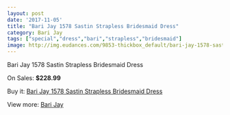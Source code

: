 ```yaml
---
layout: post
date: '2017-11-05'
title: "Bari Jay 1578 Sastin Strapless Bridesmaid Dress"
category: Bari Jay
tags: ["special","dress","bari","strapless","bridesmaid"]
image: http://img.eudances.com/9853-thickbox_default/bari-jay-1578-sastin-strapless-bridesmaid-dress.jpg
---
```

Bari Jay 1578 Sastin Strapless Bridesmaid Dress

On Sales: **$228.99**
<a href="https://www.eudances.com/en/bari-jay/3232-bari-jay-1578-sastin-strapless-bridesmaid-dress.html"><amp-img layout="responsive" width="600" height="600" src="//img.eudances.com/9853-thickbox_default/bari-jay-1578-sastin-strapless-bridesmaid-dress.jpg" alt="Bari Jay 1578 Sastin Strapless Bridesmaid Dress 0" /></a>
<a href="https://www.eudances.com/en/bari-jay/3232-bari-jay-1578-sastin-strapless-bridesmaid-dress.html"><amp-img layout="responsive" width="600" height="600" src="//img.eudances.com/9855-thickbox_default/bari-jay-1578-sastin-strapless-bridesmaid-dress.jpg" alt="Bari Jay 1578 Sastin Strapless Bridesmaid Dress 1" /></a>
<a href="https://www.eudances.com/en/bari-jay/3232-bari-jay-1578-sastin-strapless-bridesmaid-dress.html"><amp-img layout="responsive" width="600" height="600" src="//img.eudances.com/9854-thickbox_default/bari-jay-1578-sastin-strapless-bridesmaid-dress.jpg" alt="Bari Jay 1578 Sastin Strapless Bridesmaid Dress 2" /></a>

Buy it: [Bari Jay 1578 Sastin Strapless Bridesmaid Dress](https://www.eudances.com/en/bari-jay/3232-bari-jay-1578-sastin-strapless-bridesmaid-dress.html "Bari Jay 1578 Sastin Strapless Bridesmaid Dress")

View more: [Bari Jay](https://www.eudances.com/en/56-bari-jay "Bari Jay")